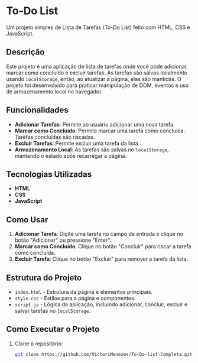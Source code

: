 # To-Do List

Um projeto simples de Lista de Tarefas (To-Do List) feito com HTML, CSS e JavaScript.

## Descrição

Este projeto é uma aplicação de lista de tarefas onde você pode adicionar, marcar como concluído e excluir tarefas. As tarefas são salvas localmente usando `localStorage`, então, ao atualizar a página, elas são mantidas. O projeto foi desenvolvido para praticar manipulação de DOM, eventos e uso de armazenamento local no navegador.

## Funcionalidades

- **Adicionar Tarefas**: Permite ao usuário adicionar uma nova tarefa.
- **Marcar como Concluído**: Permite marcar uma tarefa como concluída. Tarefas concluídas são riscadas.
- **Excluir Tarefas**: Permite excluir uma tarefa da lista.
- **Armazenamento Local**: As tarefas são salvas no `localStorage`, mantendo o estado após recarregar a página.

## Tecnologias Utilizadas

- **HTML**
- **CSS**
- **JavaScript**

## Como Usar

1. **Adicionar Tarefa**: Digite uma tarefa no campo de entrada e clique no botão "Adicionar" ou pressione "Enter".
2. **Marcar como Concluído**: Clique no botão "Concluir" para riscar a tarefa como concluída.
3. **Excluir Tarefa**: Clique no botão "Excluir" para remover a tarefa da lista.

## Estrutura do Projeto

- `index.html` - Estrutura da página e elementos principais.
- `style.css` - Estilos para a página e componentes.
- `script.js` - Lógica da aplicação, incluindo adicionar, concluir, excluir e salvar tarefas no `localStorage`.

## Como Executar o Projeto

1. Clone o repositório:
   ```bash
   git clone https://github.com/VictorcMenezes/To-Do-list-Completa.git
